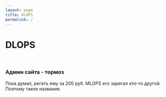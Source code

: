 ```yaml
---
layout: page
title: DLOPS
permalink: /
---
```


# DLOPS

<br/>

### Админ сайта - тормоз

Пока думал, регать ему за 200 руб. MLOPS его зарегал кто-то другой.
Поэтому такое название.
